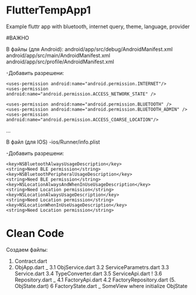 # FlutterTempApp1
Example fluttr app with bluetooth, internet query, theme, language, provider

#ВАЖНО

В файлы (для Android):
android/app/src/debug/AndroidManifest.xml
android/app/src/main/AndroidManifest.xml
android/app/src/profile/AndroidManifest.xml

-Добавить разрешени:

<manifest xmlns:android="http://schemas.android.com/apk/res/android"
    package="com.example.smart_chess_board">

    <uses-permission android:name="android.permission.INTERNET"/>
    <uses-permission android:name="android.permission.ACCESS_NETWORK_STATE" />

	<uses-permission android:name="android.permission.BLUETOOTH" />  
	<uses-permission android:name="android.permission.BLUETOOTH_ADMIN" />  
	<uses-permission android:name="android.permission.ACCESS_COARSE_LOCATION"/>
  
  ...
  
В файл (для IOS)
-ios/Runner/info.plist

-Добавить разрешени:

<?xml version="1.0" encoding="UTF-8"?>
<!DOCTYPE plist PUBLIC "-//Apple//DTD PLIST 1.0//EN" "http://www.apple.com/DTDs/PropertyList-1.0.dtd">
<plist version="1.0">
<dict>

	<key>NSBluetoothAlwaysUsageDescription</key>  
	<string>Need BLE permission</string>  
	<key>NSBluetoothPeripheralUsageDescription</key>  
	<string>Need BLE permission</string>  
	<key>NSLocationAlwaysAndWhenInUseUsageDescription</key>  
	<string>Need Location permission</string>  
	<key>NSLocationAlwaysUsageDescription</key>  
	<string>Need Location permission</string>  
	<key>NSLocationWhenInUseUsageDescription</key>  
	<string>Need Location permission</string>
  
  
# Clean Code

Создаем файлы:

1. Contract.dart
2. ObjApp.dart
_
3.1 ObjService.dart
3.2 ServiceParametrs.dart
3.3 Service.dart
3.4 TypeConverter.dart
3.5 ServiceApi.dart
!
3.6 Repository.dart
_
4.1 FactoryApi.dart
4.2 FactoryRepository.dart
(5. ObjState.dart)
6 FactoryState.dart
_
SomeView where initialize ObjState
